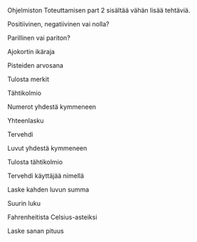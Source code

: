 Ohjelmiston Toteuttamisen part 2 sisältää vähän lisää tehtäviä.

Positiivinen, negatiivinen vai nolla?

Parillinen vai pariton?

Ajokortin ikäraja

Pisteiden arvosana

Tulosta merkit

Tähtikolmio

Numerot yhdestä kymmeneen

Yhteenlasku

Tervehdi

Luvut yhdestä kymmeneen

Tulosta tähtikolmio

Tervehdi käyttäjää nimellä

Laske kahden luvun summa

Suurin luku

Fahrenheitista Celsius-asteiksi

Laske sanan pituus
